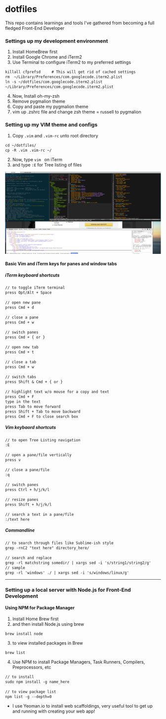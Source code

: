dotfiles
=======================

This repo contains learnings and tools I've gathered from becoming a full fledged Front-End Developer

### Settings up my development environment
1. Install HomeBrew first
2. Install Google Chrome and iTerm2
3. Use Terminal to configure iTerm2 to my preferred settings

```
killall cfprefsd     # This will get rid of cached settings
rm  ~/Library/Preferences/com.googlecode.iterm2.plist
ln -s ~/dotfiles/com.googlecode.iterm2.plist ~/Library/Preferences/com.googlecode.iterm2.plist
```

4. Now, Install oh-my-zsh
5. Remove pygmalion theme
6. Copy and paste my pygmalion theme
7. vim up .zshrc file and change zsh theme = russell to pygmalion

### Setting up my VIM theme and configs
1. Copy ```.vim``` and ```.vim-rc``` unto root directory
```
cd ~/dotfiles/
cp -R .vim .vim-rc ~/
```
2. Now, type ```vim ``` on iTerm
3. and type ```:E``` for Tree listing of files

![Alt devenvironemnt](devenvironment.png)
#### Basic Vim and iTerm keys for panes and window tabs
##### iTerm keyboard shortcuts
```
// to toggle iTerm terminal
press Opt/Alt + Space

// open new pane
press Cmd + d

// close a pane
press Cmd + w

// switch panes
press Cmd + { or }

// open new tab
press Cmd + t

// close a tab
press Cmd + w

// switch tabs
press Shift & Cmd + { or }

// highlight text w/o mouse for a copy and text
press Cmd + F
type in the text
press Tab to move forward
press Shift + Tab to move backward
press Cmd + F to close search box

```
##### Vim keybaord shortcuts
```
// to open Tree Listing navigation
:E

// open a pane/file vertically
press v

// close a pane/file
:q

// switch panes
press Ctrl + h/j/k/l

// resize panes
press Shift + h/j/k/l

// search a text in a pane/file
:/text here
```
##### Commandline 
```
// to search through files like Sublime-ish style
grep -rnC2 "text here" directory_here/

// search and replace
grep -rl matchstring somedir/ | xargs sed -i 's/string1/string2/g'
// sample
grep -rl 'windows' ./ | xargs sed -i 's/windows/linux/g'
```
<hr>

### Setting up a local server with Node.js for Front-End Development
#### Using NPM for Package Manager
1. Install Home Brew first
2. and then install Node.js using brew
```
brew install node
```
3. to view installed packages in Brew
```
brew list
```
4. Use NPM to install Package Managers, Task Runners, Compilers, Preprocessors, etc
```
// to install
sudo npm install -g name_here

// to view package list
npm list -g --depth=0
```
* I use Yeoman.io to install web scaffoldings, very useful tool to get up and running with creating your web app!
